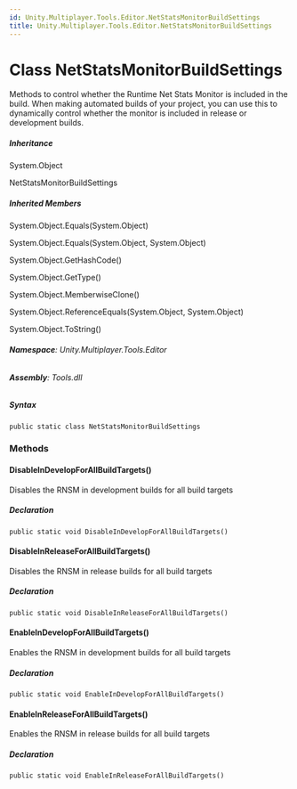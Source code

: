 ```yaml
---
id: Unity.Multiplayer.Tools.Editor.NetStatsMonitorBuildSettings
title: Unity.Multiplayer.Tools.Editor.NetStatsMonitorBuildSettings
---
```


# Class NetStatsMonitorBuildSettings



Methods to control whether the Runtime Net Stats Monitor is included in
the build. When making automated builds of your project, you can use
this to dynamically control whether the monitor is included in release
or development builds.









##### Inheritance



System.Object





NetStatsMonitorBuildSettings







##### Inherited Members



System.Object.Equals(System.Object)





System.Object.Equals(System.Object, System.Object)





System.Object.GetHashCode()





System.Object.GetType()





System.Object.MemberwiseClone()





System.Object.ReferenceEquals(System.Object, System.Object)





System.Object.ToString()





###### **Namespace**: Unity.Multiplayer.Tools.Editor

###### **Assembly**: Tools.dll

##### Syntax



``` lang-csharp
public static class NetStatsMonitorBuildSettings
```



### Methods

#### DisableInDevelopForAllBuildTargets()



Disables the RNSM in development builds for all build targets







##### Declaration



``` lang-csharp
public static void DisableInDevelopForAllBuildTargets()
```



#### DisableInReleaseForAllBuildTargets()



Disables the RNSM in release builds for all build targets







##### Declaration



``` lang-csharp
public static void DisableInReleaseForAllBuildTargets()
```



#### EnableInDevelopForAllBuildTargets()



Enables the RNSM in development builds for all build targets







##### Declaration



``` lang-csharp
public static void EnableInDevelopForAllBuildTargets()
```



#### EnableInReleaseForAllBuildTargets()



Enables the RNSM in release builds for all build targets







##### Declaration



``` lang-csharp
public static void EnableInReleaseForAllBuildTargets()
```



